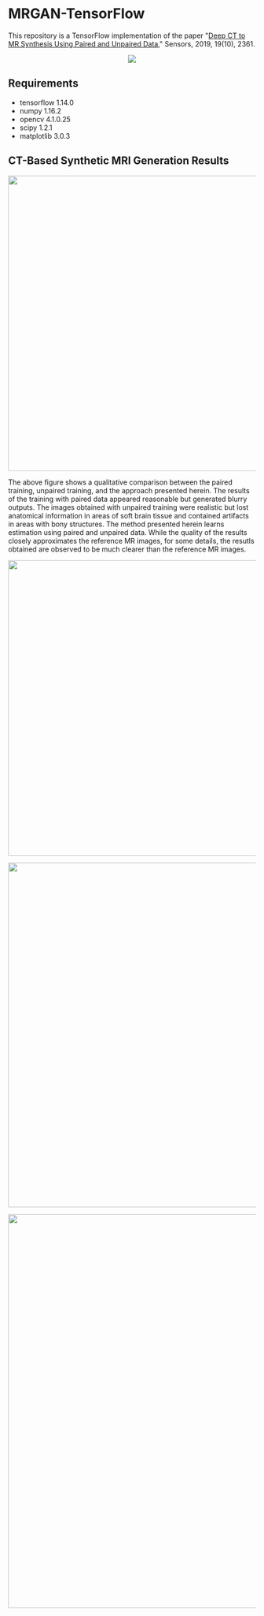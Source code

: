 # MRGAN-TensorFlow
This repository is a TensorFlow implementation of the paper "[Deep CT to MR Synthesis Using Paired and Unpaired Data](https://www.mdpi.com/1424-8220/19/10/2361)," Sensors, 2019, 19(10), 2361.

<p align='center'>
  <img src="https://user-images.githubusercontent.com/37034031/64339243-8c1fc780-d01e-11e9-9fba-2f39279fb30f.png")
</p>

## Requirements
- tensorflow 1.14.0
- numpy 1.16.2
- opencv 4.1.0.25
- scipy 1.2.1
- matplotlib 3.0.3

## CT-Based Synthetic MRI Generation Results
<p align='center'>
  <img src="https://user-images.githubusercontent.com/37034031/64340013-29c7c680-d020-11e9-8fe8-e618338a923f.jpg" width=600)
</p>  

The above figure shows a qualitative comparison between the paired training, unpaired training, and the approach presented herein. The results of the training with paired data appeared reasonable but generated blurry outputs. The images obtained with unpaired training were realistic but lost anatomical information in areas of soft brain tissue and contained artifacts in areas with bony structures. The method presented herein learns estimation using paired and unpaired data. While the quality of the results closely approximates the reference MR images, for some details, the resutls obtained are observed to be much clearer than the reference MR images.
  
<p align='center'>
  <img src="https://user-images.githubusercontent.com/37034031/64340046-39470f80-d020-11e9-8e2b-9e44cb78f117.jpg" width=600)
</p>

<p align='center'>
  <img src="https://user-images.githubusercontent.com/37034031/64615263-2ca62b00-d415-11e9-9aa5-6c6ed089d756.png" width=700)
</p>
  
<p align='center'>
  <img src="https://user-images.githubusercontent.com/37034031/64614965-89551600-d414-11e9-9105-2adb127e7133.png" width=800)
</p>
